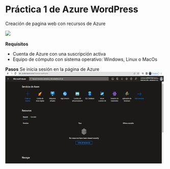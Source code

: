 # Práctica 1 de Azure WordPress
Creación de pagina web con recursos de Azure

![](https://github.com/AlanGarciaQ/Practica-1-WordPress/blob/main/imagenes/Wordpress_logo.png)

**Requisitos**
- Cuenta de Azure con una suscripción activa
- Equipo de cómputo con sistema operativo: Windows, Linux o MacOs

**Pasos**
Se inicia sesión en la página de Azure
![Imagen 1](imagenes\Imagen1.png)


